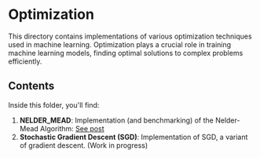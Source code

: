 # Optimization

This directory contains implementations of various optimization techniques used in machine learning. Optimization plays a crucial role in training machine learning models, finding optimal solutions to complex problems efficiently.

## Contents

Inside this folder, you'll find:

1. **NELDER_MEAD**: Implementation (and benchmarking) of the Nelder-Mead Algorithm: <a href='https://pitch-century-cca.notion.site/Nelder-Mead-Algorithm-6b1971cb3c484d408e145de21bd560d4'> See post </a>
2. **Stochastic Gradient Descent (SGD)**: Implementation of SGD, a variant of gradient descent. (Work in progress)




